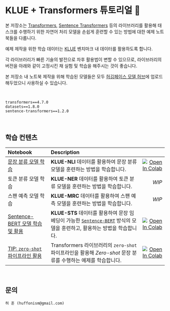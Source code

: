 # KLUE + Transformers 튜토리얼 🤗

본 저장소는 [Transformers](https://github.com/huggingface/transformers), [Sentence Transformers](https://github.com/UKPLab/sentence-transformers) 등의 라이브러리를 활용해 태스크를 수행하기 위한 자연어 처리 모델을 손쉽게 훈련할 수 있는 방법에 대한 예제 노트북들을 다룹니다.

예제 제작을 위한 학습 데이터는 [KLUE](https://klue-benchmark.com/) 벤치마크 내 데이터를 활용하도록 합니다.

각 라이브러리가 빠른 기술의 발전으로 차후 활용법이 변할 수 있으므로, 라이브러리의 버전을 아래와 같이 고정시킨 채 실험 및 학습을 해주시는 것이 좋습니다.

본 저장소 내 노트북 제작을 위해 학습된 모델들은 모두 [허깅페이스 모델 허브](https://huggingface.co/Huffon)에 업로드해두었으니 사용하실 수 있습니다.

<br>

```
transformers==4.7.0
datasets==1.8.0
sentence-transformers==1.2.0
```

<br>

## 학습 컨텐츠

| Notebook     |      Description      |   |
|:----------|:-------------|------:|
| [문장 분류 모델 학습](https://github.com/Huffon/klue-transformers-tutorial/blob/master/natural_language_inference.ipynb) | **KLUE-NLI** 데이터를 활용하여 문장 분류 모델을 훈련하는 방법을 학습합니다. | [![Open In Colab](https://colab.research.google.com/assets/colab-badge.svg)](https://colab.research.google.com/github/Huffon/klue-transformers-tutorial/blob/master/natural_language_inference.ipynb) |
| 토큰 분류 모델 학습 | **KLUE-NER** 데이터를 활용하여 토큰 분류 모델을 훈련하는 방법을 학습합니다. | *WIP* |
| 스팬 예측 모델 학습 | **KLUE-MRC** 데이터를 활용하여  스팬 예측 모델을 훈련하는 방법을 학습합니다. | *WIP* |
| [Sentence-BERT 모델 학습 및 활용](https://github.com/Huffon/klue-transformers-tutorial/blob/master/sentence_transformers.ipynb) | **KLUE-STS** 데이터를 활용하여 문장 임베딩이 가능한 [`Sentence-BERT`](https://arxiv.org/abs/1908.10084) 방식의 모델을 훈련하고, 활용하는 방법을 학습합니다. |[![Open In Colab](https://colab.research.google.com/assets/colab-badge.svg)](https://colab.research.google.com/github/Huffon/klue-transformers-tutorial/blob/master/sentence_transformers.ipynb) |
| [TIP: `zero-shot` 파이프라인 활용](https://github.com/Huffon/klue-transformers-tutorial/blob/master/zero_shot_classification.ipynb) | Transformers 라이브러리의 `zero-shot` 파이프라인을 활용해 *Zero-shot* 문장 분류를 수행하는 예제를 학습합니다. | [![Open In Colab](https://colab.research.google.com/assets/colab-badge.svg)](https://colab.research.google.com/github/Huffon/klue-transformers-tutorial/blob/master/zero_shot_classification.ipynb) |

<br>

## 문의

```
허 훈 (huffonism@gmail.com)
```

